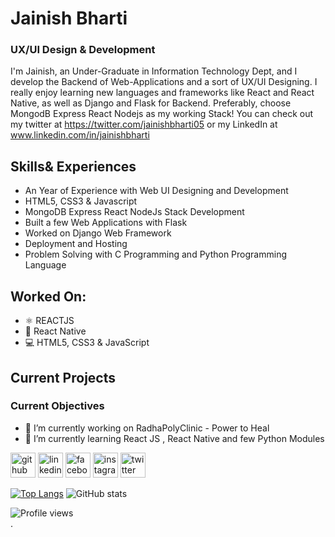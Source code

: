 # Jainish Bharti
### UX/UI Design & Development 

I'm Jainish, an Under-Graduate in Information Technology Dept, and I develop the Backend of Web-Applications and a sort of UX/UI Designing. I really enjoy learning new languages and frameworks like React and React Native, as well as Django and Flask for Backend. Preferably, choose MongodB Express React Nodejs as my working Stack! You can check out my twitter at https://twitter.com/jainishbharti05 or my LinkedIn at www.linkedin.com/in/jainishbharti


## Skills& Experiences
- An Year of Experience with Web UI Designing and Development
- HTML5, CSS3 & Javascript
- MongoDB Express React NodeJs Stack Development
- Built a few Web Applications with Flask
- Worked on Django Web Framework
- Deployment and Hosting
- Problem Solving with C Programming and Python Programming Language

## Worked On: 
- ⚛ REACTJS
- 📲 React Native
- 💻 HTML5, CSS3 & JavaScript


## Current Projects


### Current Objectives
- 🔭 I’m currently working on RadhaPolyClinic - Power to Heal 
- 🌱 I’m currently learning React JS , React Native and few Python Modules


[<img src='https://cdn.jsdelivr.net/npm/simple-icons@3.0.1/icons/github.svg' alt='github' height='40'>](https://github.com/jainishbharti05)  [<img src='https://cdn.jsdelivr.net/npm/simple-icons@3.0.1/icons/linkedin.svg' alt='linkedin' height='40'>](https://www.linkedin.com/in/jainishbharti/)  [<img src='https://cdn.jsdelivr.net/npm/simple-icons@3.0.1/icons/facebook.svg' alt='facebook' height='40'>](https://www.facebook.com/jainish.bharti)  [<img src='https://cdn.jsdelivr.net/npm/simple-icons@3.0.1/icons/instagram.svg' alt='instagram' height='40'>](https://www.instagram.com/jainish_thinks/)  [<img src='https://cdn.jsdelivr.net/npm/simple-icons@3.0.1/icons/twitter.svg' alt='twitter' height='40'>](https://twitter.com/jainishharti05)  


[![Top Langs](https://github-readme-stats.vercel.app/api/top-langs/?username=jainishbharti05&layout=compact)](https://github.com/anuraghazra/github-readme-stats)
![GitHub stats](https://github-readme-stats.vercel.app/api?username=jainishbharti05&theme=radical&show_icons=true)  

![Profile views](https://gpvc.arturio.dev/jainishbharti05)  
. 





